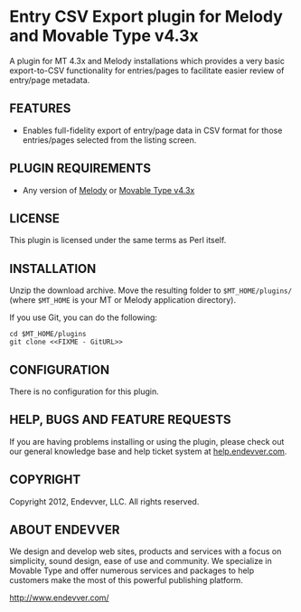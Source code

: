# Entry CSV Export plugin for Melody and Movable Type v4.3x #

A plugin for MT 4.3x and Melody installations which provides a very basic
export-to-CSV functionality for entries/pages to facilitate easier review of
entry/page metadata.

## FEATURES ##

* Enables full-fidelity export of entry/page data in CSV format for those
  entries/pages selected from the listing screen.

## PLUGIN REQUIREMENTS ##

   * Any version of [Melody][] or [Movable Type v4.3x][MT]

[MT]:                   http://movabletype.org/
[Melody]:               http://openmelody.org/

## LICENSE ##

This plugin is licensed under the same terms as Perl itself.

## INSTALLATION ##

Unzip the download archive. Move the resulting folder to `$MT_HOME/plugins/`
(where `$MT_HOME` is your MT or Melody application directory).

If you use Git, you can do the following:

    cd $MT_HOME/plugins
    git clone <<FIXME - GitURL>>

## CONFIGURATION ##

There is no configuration for this plugin.

## HELP, BUGS AND FEATURE REQUESTS ##

If you are having problems installing or using the plugin, please check out
our general knowledge base and help ticket system at
[help.endevver.com](http://help.endevver.com).

## COPYRIGHT ##

Copyright 2012, Endevver, LLC.  All rights reserved.

## ABOUT ENDEVVER ##

We design and develop web sites, products and services with a focus on 
simplicity, sound design, ease of use and community. We specialize in 
Movable Type and offer numerous services and packages to help customers 
make the most of this powerful publishing platform.

http://www.endevver.com/
